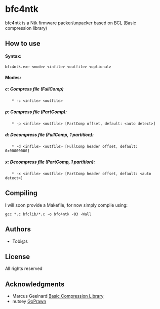 # bfc4ntk

bfc4ntk is a Ntk firmware packer/unpacker based on BCL (Basic compression library)

## How to use
#### Syntax:

``bfc4ntk.exe <mode> <infile> <outfile> <optional>``


#### Modes:

##### c: Compress file (FullComp)
       * -c <infile> <outfile>
##### p: Compress file (PartComp):
       * -p <infile> <outfile> [PartComp offset, default: <auto detect>]
##### d: Decompress file (FullComp, 1 partition):
       * -d <infile> <outfile> [FullComp header offset, default: 0x00000000]
##### x: Decompress file (PartComp, 1 partition):
       * -x <infile> <outfile> [PartComp header offset, default: <auto detect>]
       
       
## Compiling

I will soon provide a Makefile, for now simply compile using:

```
gcc *.c bfclib/*.c -o bfc4ntk -O3 -Wall
```


## Authors

* Tobi@s


## License

All rights reserved

## Acknowledgments

* Marcus Geelnard [Basic Compression Library](http://bcl.comli.eu/)
* nutsey [GoPrawn](https://www.goprawn.com/member/3-nutsey)
